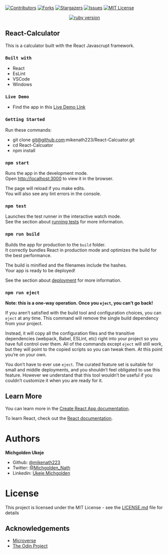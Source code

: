 [![Contributors][contributors-shield]][contributors-url]
[![Forks][forks-shield]][forks-url]
[![Stargazers][stars-shield]][stars-url]
[![Issues][issues-shield]][issues-url]
[![MIT License][license-shield]][license-url]

<p align="center">
  <a href="https://www.ruby-lang.org/en/">
    <img src="https://img.shields.io/badge/React-v16.3.1-brightgreen.svg" alt="ruby version">
  </a>
</p>

## React-Calculator
This is a calculator built with the React Javascrupt framework.

### `Built with`
* React
* EsLint
* VSCode
* Windows

### `Live Demo`
* Find the app in this [Live Demo LInk](https://calcdig.herokuapp.com/)

### `Getting Started`
Run these commands:
* git clone git@github.com:mikenath223/React-Calcuator.git 
* cd React-Calcuator
* npm install

### `npm start`

Runs the app in the development mode.<br />
Open [http://localhost:3000](http://localhost:3000) to view it in the browser.

The page will reload if you make edits.<br />
You will also see any lint errors in the console.

### `npm test`

Launches the test runner in the interactive watch mode.<br />
See the section about [running tests](https://facebook.github.io/create-react-app/docs/running-tests) for more information.

### `npm run build`

Builds the app for production to the `build` folder.<br />
It correctly bundles React in production mode and optimizes the build for the best performance.

The build is minified and the filenames include the hashes.<br />
Your app is ready to be deployed!

See the section about [deployment](https://facebook.github.io/create-react-app/docs/deployment) for more information.

### `npm run eject`

**Note: this is a one-way operation. Once you `eject`, you can’t go back!**

If you aren’t satisfied with the build tool and configuration choices, you can `eject` at any time. This command will remove the single build dependency from your project.

Instead, it will copy all the configuration files and the transitive dependencies (webpack, Babel, ESLint, etc) right into your project so you have full control over them. All of the commands except `eject` will still work, but they will point to the copied scripts so you can tweak them. At this point you’re on your own.

You don’t have to ever use `eject`. The curated feature set is suitable for small and middle deployments, and you shouldn’t feel obligated to use this feature. However we understand that this tool wouldn’t be useful if you couldn’t customize it when you are ready for it.

## Learn More

You can learn more in the [Create React App documentation](https://facebook.github.io/create-react-app/docs/getting-started).

To learn React, check out the [React documentation](https://reactjs.org/).

# Authors

**Michgolden Ukeje**

- Github: [@mikenath223](https://github.com/mikenath223)
- Twitter: [@Michgolden_Nath](https://twitter.com/MichgoldenU)
- Linkedin: [Ukeje Michgolden](https://https://www.linkedin.com/in/michgoldenukeje/)
  <br />

# License

This project is licensed under the MIT License - see the [LICENSE.md](LICENSE.md) file for details

<!-- ACKNOWLEDGEMENTS -->

## Acknowledgements

- [Microverse](https://www.microverse.org/)
- [The Odin Project](https://www.theodinproject.com/)

<!-- MARKDOWN LINKS & IMAGES -->
<!-- https://www.markdownguide.org/basic-syntax/#reference-style-links -->

[contributors-shield]: https://img.shields.io/github/contributors/mikenath223/React-Calculator.svg?style=flat-square
[contributors-url]: https://github.com/mikenath223/React-Calculator/graphs/contributors
[forks-shield]: https://img.shields.io/github/forks/mikenath223/React-Calculator
[forks-url]: https://github.com/mikenath223/React-Calculator/network/members
[stars-shield]: https://img.shields.io/github/stars/mikenath223/React-Calculator
[stars-url]: https://github.com/mikenath223/React-Calculator/stargazers
[issues-shield]: https://img.shields.io/github/issues/mikenath223/React-Calculator
[issues-url]: https://github.com/mikenath223/React-Calculator/issues
[license-shield]: https://img.shields.io/github/license/mikenath223/React-Calculator
[license-url]: https://github.com/mikenath223/React-Calculator/blob/master/LICENSE.txt
